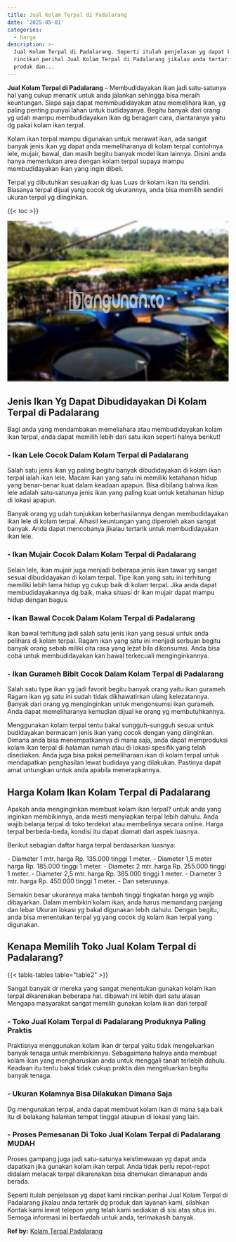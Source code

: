 ```yaml
---
title: Jual Kolam Terpal di Padalarang
date: '2025-05-01'
categories:
  - harga
description: >-
  Jual Kolam Terpal di Padalarang. Seperti itulah penjelasan yg dapat kami
  rincikan perihal Jual Kolam Terpal di Padalarang jikalau anda tertarik dg
  produk dan...
---
```


**Jual Kolam Terpal di Padalarang** – Membudidayakan ikan jadi satu-satunya hal yang cukup menarik untuk anda jalankan sehingga bisa meraih keuntungan. Siapa saja dapat memmbudidayakan atau memelihara ikan, yg paling penting punyai lahan untuk budidayanya. Begitu banyak dari orang yg udah mampu membudidayakan ikan dg beragam cara, diantaranya yaitu dg pakai kolam ikan terpal.

Kolam ikan terpal mampu digunakan untuk merawat ikan, ada sangat banyak jenis ikan yg dapat anda memeliharanya di kolam terpal contohnya lele, mujair, bawal, dan masih begitu banyak model ikan lainnya. Disini anda hanya memerlukan area dengan kolam terpal supaya mampu membudidayakan ikan yang ingin dibeli.

Terpal yg dibutuhkan sesuaikan dg luas Luas dr kolam ikan itu sendiri. Biasanya terpal dijual yang cocok dg ukurannya, anda bisa memilih sendiri ukuran terpal yg diinginkan.

{{< toc >}}

![Jual Kolam Terpal di Padalarang](/images/jual-kolam-terpal-08.png)

## Jenis Ikan Yg Dapat Dibudidayakan Di Kolam Terpal di Padalarang

Bagi anda yang mendambakan memeliahara atau membudidayakan kolam ikan terpal, anda dapat memilih lebih dari satu ikan seperti halnya berikut!

### \- Ikan Lele Cocok Dalam Kolam Terpal di Padalarang

Salah satu jenis ikan yg paling begitu banyak dibudidayakan di kolam ikan terpal ialah ikan lele. Macam ikan yang satu ini memiliki ketahanan hidup yang benar-benar kuat dalam keadaan apapun. Bisa dibilang bahwa ikan lele adalah satu-satunya jenis ikan yang paling kuat untuk ketahanan hidup di lokasi apapun.

Banyak orang yg udah tunjukkan keberhasilannya dengan membudidayakan ikan lele di kolam terpal. Alhasil keuntungan yang diperoleh akan sangat banyak. Anda dapat mencobanya jikalau tertarik untuk membudidayakan ikan lele.

### \- Ikan Mujair Cocok Dalam Kolam Terpal di Padalarang

Selain lele, ikan mujair juga menjadi beberapa jenis ikan tawar yg sangat sesuai dibudidayakan di kolam terpal. Tipe ikan yang satu ini terhitung memiliki lebih lama hidup yg cukup baik di kolam terpal. Jika anda dapat membudidayakannya dg baik, maka situasi dr ikan mujair dapat mampu hidup dengan bagus.

### \- Ikan Bawal Cocok Dalam Kolam Terpal di Padalarang

Ikan bawal terhitung jadi salah satu jenis ikan yang sesuai untuk anda pelihara di kolam terpal. Ragam ikan yang satu ini menjadi serbuan begitu banyak orang sebab miliki cita rasa yang lezat bila dikonsumsi. Anda bisa coba untuk membudidayakan kan bawal terkecuali menginginkannya.

### \- Ikan Gurameh Bibit Cocok Dalam Kolam Terpal di Padalarang

Salah satu type ikan yg jadi favorit begitu banyak orang yaitu ikan gurameh. Ragam ikan yg satu ini sudah tidak dikhawatirkan ulang kelezatannya. Banyak dari orang yg menginginkan untuk mengonsumsi ikan gurameh. Anda dapat memeliharanya kemudian dijual ke orang yg membutuhkannya.

Menggunakan kolam terpal tentu bakal sungguh-sungguh sesuai untuk budidayakan bermacam jenis ikan yang cocok dengan yang diinginkan. Dimana anda bisa menempatkannya di mana saja, anda dapat memproduksi kolam ikan terpal di halaman rumah atau di lokasi spesifik yang telah disediakan. Anda juga bisa pakai pemeliharaan ikan di kolam terpal untuk mendapatkan penghasilan lewat budidaya yang dilakukan. Pastinya dapat amat untungkan untuk anda apabila menerapkannya.

## Harga Kolam Ikan Kolam Terpal di Padalarang

Apakah anda menginginkan membuat kolam ikan terpal? untuk anda yang inginkan membikinnya, anda mesti menyiapkan terpal lebih dahulu. Anda wajib belanja terpal di toko terdekat atau membelinya secara online. Harga terpal berbeda-beda, kondisi itu dapat diamati dari aspek luasnya.

Berikut sebagian daftar harga terpal berdasarkan luasnya:

\- Diameter 1 mtr. harga Rp. 135.000 tinggi 1 meter. - Diameter 1,5 meter harga Rp. 185.000 tinggi 1 meter. - Diameter 2 mtr. harga Rp. 255.000 tinggi 1 meter. - Diameter 2,5 mtr. harga Rp. 385.000 tinggi 1 meter. - Diameter 3 mtr. harga Rp. 450.000 tinggi 1 meter. - Dan seterusnya.

Semakin besar ukurannya maka tambah tinggi tingkatan harga yg wajib dibayarkan. Dalam membikin kolam ikan, anda harus memandang panjang dan lebar Ukuran lokasi yg bakal digunakan lebih dahulu. Dengan begitu, anda bisa menentukan terpal yg yang cocok dg kolam ikan terpal yang digunakan.

## Kenapa Memilih Toko Jual Kolam Terpal di Padalarang?

{{< table-tables table="table2" >}}

Sangat banyak dr mereka yang sangat menentukan gunakan kolam ikan terpal dikarenakan beberapa hal. dibawah ini lebih dari satu alasan Mengapa masyarakat sangat memilih gunakan kolam ikan dari terpal!

### \- Toko Jual Kolam Terpal di Padalarang Produknya Paling Praktis

Praktisnya menggunakan kolam ikan dr terpal yaitu tidak mengeluarkan banyak tenaga untuk membikinnya. Sebagaimana halnya anda membuat kolam ikan yang mengharuskan anda untuk menggali tanah terlebih dahulu. Keadaan itu tentu bakal tidak cukup praktis dan mengeluarkan begitu banyak tenaga.

### \- Ukuran Kolamnya Bisa Dilakukan Dimana Saja

Dg mengunakan terpal, anda dapat membuat kolam ikan di mana saja baik itu di belakang halaman tempat tinggal ataupun di lokasi yang lain.

### \- Proses Pemesanan Di Toko Jual Kolam Terpal di Padalarang MUDAH

Proses gampang juga jadi satu-satunya keistimewaan yg dapat anda dapatkan jika gunakan kolam ikan terpal. Anda tidak perlu repot-repot didalam melacak terpal dikarenakan bisa ditemukan dimanapun anda berada.

Seperti itulah penjelasan yg dapat kami rincikan perihal Jual Kolam Terpal di Padalarang jikalau anda tertarik dg produk dan layanan kami, silahkan Kontak kami lewat telepon yang telah kami sediakan di sisi atas situs ini. Semoga informasi ini berfaedah untuk anda, terimakasih banyak.

**Ref by:** [Kolam Terpal Padalarang](https://id.wikipedia.org/wiki/Kolam)
